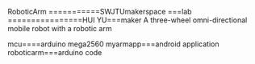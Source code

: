 RoboticArm
===========SWJTUmakerspace ===lab
================HUI YU===maker
A three-wheel omni-directional mobile robot with a robotic arm



mcu====arduino mega2560
myarmapp===android application
roboticarm===arduino code
